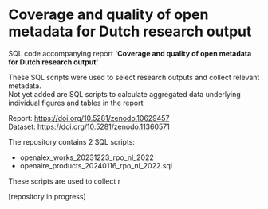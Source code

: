 # Coverage and quality of open metadata for Dutch research output
SQL code accompanying report **'Coverage and quality of open metadata for Dutch research output'**

These SQL scripts were used to select research outputs and collect relevant metadata.  
Not yet added are SQL scripts to calculate aggregated data underlying individual figures and tables in the report

Report: https://doi.org/10.5281/zenodo.10629457  
Dataset: https://doi.org/10.5281/zenodo.11360571

The repository contains 2 SQL scripts:
* openalex_works_20231223_rpo_nl_2022
* openaire_products_20240116_rpo_nl_2022.sql

These scripts are used to collect r



[repository in progress]
